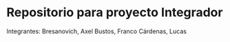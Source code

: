 # Repositorio para proyecto Integrador

Integrantes:
Bresanovich, Axel
Bustos, Franco
Cárdenas, Lucas
